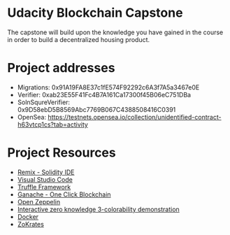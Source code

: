 # Udacity Blockchain Capstone

The capstone will build upon the knowledge you have gained in the course in order to build a decentralized housing product. 

# Project addresses
* Migrations: 0x91A19FA8E37c1fE574F92292c6A3f7A5a3467e0E
* Verifier: 0xab23E55F41Fc4B7A161Ca17300f45B06eC751DBa
* SolnSqureVerifier: 0x9D58ebD5B8569Abc7769B067C4388508416C0391
* OpenSea: https://testnets.opensea.io/collection/unidentified-contract-h63vtcp1cs?tab=activity

# Project Resources

* [Remix - Solidity IDE](https://remix.ethereum.org/)
* [Visual Studio Code](https://code.visualstudio.com/)
* [Truffle Framework](https://truffleframework.com/)
* [Ganache - One Click Blockchain](https://truffleframework.com/ganache)
* [Open Zeppelin ](https://openzeppelin.org/)
* [Interactive zero knowledge 3-colorability demonstration](http://web.mit.edu/~ezyang/Public/graph/svg.html)
* [Docker](https://docs.docker.com/install/)
* [ZoKrates](https://github.com/Zokrates/ZoKrates)
